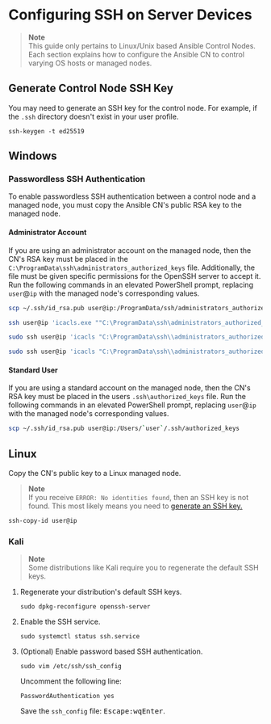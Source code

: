 # Configuring SSH on Server Devices

> **Note**\
> This guide only pertains to Linux/Unix based Ansible Control Nodes.
> Each section explains how to configure the Ansible CN to control varying OS hosts or managed nodes.

## Generate Control Node SSH Key

You may need to generate an SSH key for the control node.
For example, if the `.ssh` directory doesn't exist in your user profile.

```shell
ssh-keygen -t ed25519
```

## Windows

### Passwordless SSH Authentication

To enable passwordless SSH authentication between a control node and a managed node, you must copy the Ansible CN's public RSA key to the managed node.

#### Administrator Account

If you are using an administrator account on the managed node, then the CN's RSA key must be placed in the `C:\ProgramData\ssh\administrators_authorized_keys` file.
Additionally, the file must be given specific permissions for the OpenSSH server to accept it.
Run the following commands in an elevated PowerShell prompt, replacing `user`@`ip` with the managed node's corresponding values.

```bash
scp ~/.ssh/id_rsa.pub user@ip:/ProgramData/ssh/administrators_authorized_keys
```

```bash
ssh user@ip 'icacls.exe ""C:\ProgramData\ssh\administrators_authorized_keys"" /inheritance:r /grant ""Administrators:F"" /grant ""SYSTEM:F""'
```

```bash
sudo ssh user@ip 'icacls "C:\ProgramData\ssh\\administrators_authorized_keys" /remove "NT AUTHORITY\Authenticated Users"'
```

```bash
sudo ssh user@ip 'icacls "C:\ProgramData\ssh\\administrators_authorized_keys" /inheritance:r'
```

#### Standard User

If you are using a standard account on the managed node, then the CN's RSA key must be placed in the users `.ssh\authorized_keys` file.
Run the following commands in an elevated PowerShell prompt, replacing `user`@`ip` with the managed node's corresponding values.

```bash
scp ~/.ssh/id_rsa.pub user@ip:/Users/`user`/.ssh/authorized_keys
```

## Linux

Copy the CN's public key to a Linux managed node.

> **Note**\
> If you receive `ERROR: No identities found`, then an SSH key is not found.
> This most likely means you need to [generate an SSH key.](#generate-control-node-ssh-key)

```bash
ssh-copy-id user@ip
```

###  Kali
> **Note**\
> Some distributions like Kali require you to regenerate the default SSH keys.
1. Regenerate your distribution's default SSH keys.
   ```shell
   sudo dpkg-reconfigure openssh-server
   ```
2. Enable the SSH service.
    ```shell
   sudo systemctl status ssh.service
   ```
3. (Optional) Enable password based SSH authentication.
   ```shell
   sudo vim /etc/ssh/ssh_config
   ```
   Uncomment the following line:
      ```text
   PasswordAuthentication yes
   ```
   Save the `ssh_config` file: <kbd>Escape</kbd><kbd>:</kbd><kbd>w</kbd><kbd>q</kbd><kbd>Enter</kbd>.